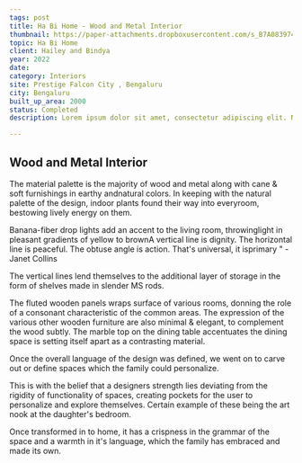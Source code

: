 ```yaml
---
tags: post
title: Ha Bi Home - Wood and Metal Interior 
thumbnail: https://paper-attachments.dropboxusercontent.com/s_B7A083974F005EAD2CE47AC48E582371FE1335F998FF9D6C3D1EDA6C565C84AC_1729259593697_A2208571.jpg
topic: Ha Bi Home
client: Hailey and Bindya
year: 2022
date:
category: Interiors 
site: Prestige Falcon City , Bengaluru
city: Bengaluru
built_up_area: 2000
status: Completed
description: Lorem ipsum dolor sit amet, consectetur adipiscing elit. Nullam ultricies interdum tortor, sit amet gravida ipsum fermentum ut. Aenean sagittis metus justo, at vestibulum elit malesuada a. Suspendisse dictum, sapien eu tincidunt convallis, elit urna rhoncus leo, ac fermentum lorem libero in magna. Integer scelerisque odio et convallis faucibus.

---
```


## Wood and Metal Interior 

The material palette is the majority of wood and metal along with cane & soft furnishings in earthy andnatural colors. In keeping with the natural palette of the design, indoor plants found their way into everyroom, bestowing lively energy on them.

Banana-fiber drop lights add an accent to the living room, throwinglight in pleasant gradients of yellow to brownA vertical line is dignity. The horizontal line is peaceful. The obtuse angle is action. That's universal, it isprimary " - Janet Collins

The vertical lines lend themselves to the additional layer of storage in the form of shelves made in slender MS rods.

The fluted wooden panels wraps surface of various rooms, donning the role of a consonant characteristic of the common areas. The expression of the various other wooden furniture are also minimal & elegant, to complement the wood subtly. The marble top on the dining table accentuates the dining space is setting itself apart as a contrasting material.

Once the overall language of the design was defined, we went on to carve out or define spaces which the family could personalize.

This is with the belief that a designers strength lies deviating from the rigidity of functionality of spaces, creating pockets for the user to personalize and explore themselves. Certain example of these being the art nook at the daughter's bedroom.

Once transformed in to home, it has a crispness in the grammar of the space and a warmth in it's language, which the family has embraced and made its own.

